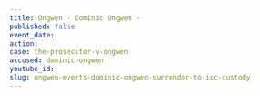 ```yaml
---
title: Ongwen - Dominic Ongwen -
published: false
event_date:
action:
case: the-prosecutor-v-ongwen
accused: dominic-ongwen
youtube_id:
slug: ongwen-events-dominic-ongwen-surrender-to-icc-custody
---
```



